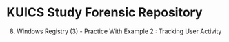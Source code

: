 KUICS Study Forensic Repository
==============================================================================

8.  Windows Registry (3)		- Practice With Example 2 : Tracking User Activity
